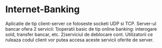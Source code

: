 # Internet-Banking
Aplicatie de tip client-server ce foloseste socketi UDP si TCP. Server-ul bancar ofera 2 servicii:
  1)operatii basic de tip online banking: interogare sold, transfer bancar, etc.
  2)serviciul de deblocare cont.
Utilizatorii ce ruleaza codul client vor putea accesa aceste servicii oferite de server.
